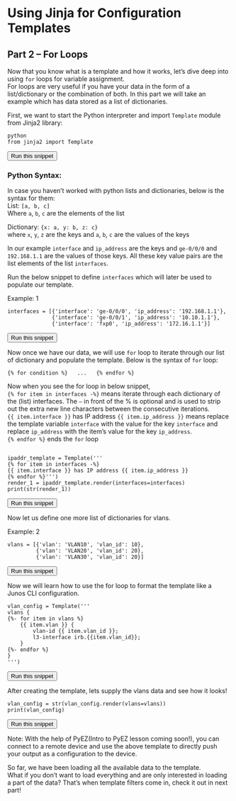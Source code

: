 # Using Jinja for Configuration Templates  
## Part 2 – For Loops 
 
Now that you know what is a template and how it works, let’s dive deep into using `for` loops for variable assignment.  
For loops are very useful if you have your data in the form of a list/dictionary or the combination of both. In this part we will take an example which has data stored as a list of dictionaries.  

First, we want to start the Python interpreter and import `Template` module from Jinja2 library:

```
python
from jinja2 import Template
```
<button type="button" class="btn btn-primary btn-sm" onclick="runSnippetInTab('linux1', 0)">Run this snippet</button>

### Python Syntax:

In case you haven’t worked with python lists and dictionaries, below is the syntax for them:  
List: `[a, b, c]`  
Where `a`, `b`, `c` are the elements of the list  

Dictionary: `{x: a, y: b, z: c}`    
where `x`, `y`, `z` are the keys and `a`, `b`, `c` are the values of the keys

In our example `interface` and `ip_address` are the keys and `ge-0/0/0` and `192.168.1.1` are the values of those keys. All these key value pairs are the list elements of the list `interfaces`.  

Run the below snippet to define `interfaces` which will later be used to populate our template.  

Example: 1  
```
interfaces = [{'interface': 'ge-0/0/0', 'ip_address': '192.168.1.1'},
              {'interface': 'ge-0/0/1', 'ip_address': '10.10.1.1'},
              {'interface': 'fxp0', 'ip_address': '172.16.1.1'}]
```
<button type="button" class="btn btn-primary btn-sm" onclick="runSnippetInTab('linux1', 1)">Run this snippet</button>

Now once we have our data, we will use `for` loop to iterate through our list of dictionary and populate the template. Below is the syntax of `for` loop:

`{% for condition %}  
 ...  
{% endfor %}`


Now when you see the for loop in below snippet,  
`{% for item in interfaces -%}` means iterate through each dictionary of the (list) interfaces. The `–` in front of the % is optional and is used to strip out the extra new line characters between the consecutive iterations.  
`{{ item.interface }}` has IP address `{{ item.ip_address }}` means replace the template variable `interface` with the value for the key `interface`  and replace `ip_address` with the item’s value for the key `ip_address`.  
`{% endfor %}` ends the `for` loop

```

ipaddr_template = Template('''
{% for item in interfaces -%}
{{ item.interface }} has IP address {{ item.ip_address }}
{% endfor %}''')
render_1 = ipaddr_template.render(interfaces=interfaces)
print(str(render_1))
```
<button type="button" class="btn btn-primary btn-sm" onclick="runSnippetInTab('linux1', 2)">Run this snippet</button>


Now let us define one more list of dictionaries for vlans.  

Example: 2  
```
vlans = [{'vlan': 'VLAN10', 'vlan_id': 10},
         {'vlan': 'VLAN20', 'vlan_id': 20},
         {'vlan': 'VLAN30', 'vlan_id': 20}]
```
<button type="button" class="btn btn-primary btn-sm" onclick="runSnippetInTab('linux1', 3)">Run this snippet</button>

Now we will learn how to use the for loop to format the template like a Junos CLI configuration. 

```
vlan_config = Template('''
vlans {
{%- for item in vlans %}
    {{ item.vlan }} {
        vlan-id {{ item.vlan_id }};
        l3-interface irb.{{item.vlan_id}};
    }
{%- endfor %}
}
''')
```
<button type="button" class="btn btn-primary btn-sm" onclick="runSnippetInTab('linux1', 4)">Run this snippet</button>

After creating the template, lets supply the vlans data and see how it looks!
```
vlan_config = str(vlan_config.render(vlans=vlans))
print(vlan_config)
```
<button type="button" class="btn btn-primary btn-sm" onclick="runSnippetInTab('linux1', 5)">Run this snippet</button>

Note: With the help of PyEZ(Intro to PyEZ lesson coming soon!), you can connect to a remote device and use the above template to directly push your output as a configuration to the device.

So far, we have been loading all the available data to the template.  
What if you don’t want to load everything and are only interested in loading a part of the data? That’s when template filters come in, check it out in next part!

